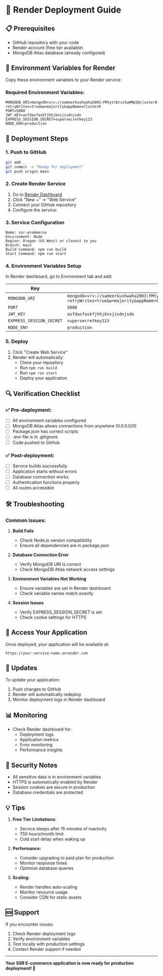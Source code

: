 # 🚀 Render Deployment Guide

## 📋 Prerequisites
- GitHub repository with your code
- Render account (free tier available)
- MongoDB Atlas database (already configured)

## 🔧 Environment Variables for Render

Copy these environment variables to your Render service:

### Required Environment Variables:
```
MONGODB_URI=mongodb+srv://sameerkushwaha2003:FMtyttbrxz5wHMpS@cluster0.dn6pzce.mongodb.net/ecommerce?retryWrites=true&w=majority&appName=Cluster0
PORT=5000
JWT_KEY=asfdasfaskfjhhjknsjisdnjsdn
EXPRESS_SESSION_SECRET=supersecretkey123
NODE_ENV=production
```

## 🚀 Deployment Steps

### 1. Push to GitHub
```bash
git add .
git commit -m "Ready for deployment"
git push origin main
```

### 2. Create Render Service
1. Go to [Render Dashboard](https://dashboard.render.com/)
2. Click "New +" → "Web Service"
3. Connect your GitHub repository
4. Configure the service:

### 3. Service Configuration
```
Name: ssr-ecommerce
Environment: Node
Region: Oregon (US West) or closest to you
Branch: main
Build Command: npm run build
Start Command: npm run start
```

### 4. Environment Variables Setup
In Render dashboard, go to Environment tab and add:

| Key | Value |
|-----|-------|
| `MONGODB_URI` | `mongodb+srv://sameerkushwaha2003:FMtyttbrxz5wHMpS@cluster0.dn6pzce.mongodb.net/ecommerce?retryWrites=true&w=majority&appName=Cluster0` |
| `PORT` | `5000` |
| `JWT_KEY` | `asfdasfaskfjhhjknsjisdnjsdn` |
| `EXPRESS_SESSION_SECRET` | `supersecretkey123` |
| `NODE_ENV` | `production` |

### 5. Deploy
1. Click "Create Web Service"
2. Render will automatically:
   - Clone your repository
   - Run `npm run build`
   - Run `npm run start`
   - Deploy your application

## 🔍 Verification Checklist

### ✅ Pre-deployment:
- [ ] All environment variables configured
- [ ] MongoDB Atlas allows connections from anywhere (0.0.0.0/0)
- [ ] Package.json has correct scripts
- [ ] .env file is in .gitignore
- [ ] Code pushed to GitHub

### ✅ Post-deployment:
- [ ] Service builds successfully
- [ ] Application starts without errors
- [ ] Database connection works
- [ ] Authentication functions properly
- [ ] All routes accessible

## 🛠️ Troubleshooting

### Common Issues:

1. **Build Fails**
   - Check Node.js version compatibility
   - Ensure all dependencies are in package.json

2. **Database Connection Error**
   - Verify MongoDB URI is correct
   - Check MongoDB Atlas network access settings

3. **Environment Variables Not Working**
   - Ensure variables are set in Render dashboard
   - Check variable names match exactly

4. **Session Issues**
   - Verify EXPRESS_SESSION_SECRET is set
   - Check cookie settings for HTTPS

## 📱 Access Your Application

Once deployed, your application will be available at:
```
https://your-service-name.onrender.com
```

## 🔄 Updates

To update your application:
1. Push changes to GitHub
2. Render will automatically redeploy
3. Monitor deployment logs in Render dashboard

## 📊 Monitoring

- Check Render dashboard for:
  - Deployment logs
  - Application metrics
  - Error monitoring
  - Performance insights

## 🔐 Security Notes

- All sensitive data is in environment variables
- HTTPS is automatically enabled by Render
- Session cookies are secure in production
- Database credentials are protected

## 💡 Tips

1. **Free Tier Limitations:**
   - Service sleeps after 15 minutes of inactivity
   - 750 hours/month limit
   - Cold start delay when waking up

2. **Performance:**
   - Consider upgrading to paid plan for production
   - Monitor response times
   - Optimize database queries

3. **Scaling:**
   - Render handles auto-scaling
   - Monitor resource usage
   - Consider CDN for static assets

## 🆘 Support

If you encounter issues:
1. Check Render deployment logs
2. Verify environment variables
3. Test locally with production settings
4. Contact Render support if needed

---

**Your SSR E-commerce application is now ready for production deployment! 🎉**
